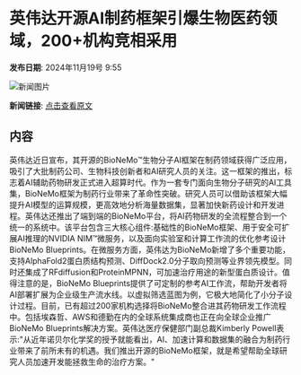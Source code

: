 # 英伟达开源AI制药框架引爆生物医药领域，200+机构竞相采用

**发布日期**: 2024年11月19号 9:55

![新闻图片](https://pic.chinaz.com/picmap/201811151621144622_55.jpg)

**新闻链接**: [点击查看原文](https://www.aibase.com/zh/news/13312)

## 内容

英伟达近日宣布，其开源的BioNeMo™生物分子AI框架在制药领域获得广泛应用，吸引了大批制药公司、生物科技创新者和AI研究人员的关注。这一框架的推出，标志着AI辅助药物研发正式进入超算时代。作为一套专门面向生物分子研究的AI工具集，BioNeMo框架为制药行业带来了革命性突破。研究人员可以借助该框架大幅提升AI模型的运算规模，更高效地分析海量数据集，显著加快新药设计和开发进程。英伟达还推出了端到端的BioNeMo平台，将AI药物研发的全流程整合到一个统一的系统中。该平台包含三大核心组件:基础性的BioNeMo框架、用于安全可扩展AI推理的NVIDIA NIM™微服务，以及面向实验室和计算工作流的优化参考设计BioNeMo Blueprints。在微服务方面，英伟达为BioNeMo新增了多个重要功能，支持AlphaFold2蛋白质结构预测、DiffDock2.0分子取向预测等业界领先模型。同时还集成了RFdiffusion和ProteinMPNN，可加速治疗用途的新型蛋白质设计。值得注意的是，BioNeMo Blueprints提供了可定制的参考AI工作流，帮助开发者将AI部署扩展为企业级生产流水线。以虚拟筛选蓝图为例，它极大地简化了小分子设计过程。目前，已有超过200家机构选择将BioNeMo整合进其药物研发工作流程中。包括埃森哲、AWS和德勤在内的全球系统集成商也正在向全球企业推广BioNeMo Blueprints解决方案。英伟达医疗保健部门副总裁Kimberly Powell表示:"从近年诺贝尔化学奖的授予就能看出，AI、加速计算和数据集的融合为制药行业带来了前所未有的机遇。我们推出开源的BioNeMo框架，就是希望帮助全球研究人员加速开发能拯救生命的治疗方案。"
